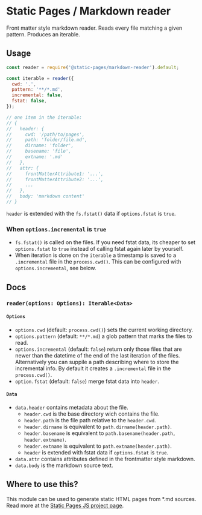 # Static Pages / Markdown reader
Front matter style markdown reader. Reads every file matching a given pattern. Produces an iterable.

## Usage
```js
const reader = require('@static-pages/markdown-reader').default;

const iterable = reader({
  cwd: '.',
  pattern: '**/*.md',
  incremental: false,
  fstat: false,
});

// one item in the iterable:
// {
//   header: {
//     cwd: '/path/to/pages',
//     path: 'folder/file.md',
//     dirname: 'folder',
//     basename: 'file',
//     extname: '.md'
//   },
//   attr: {
//     frontMatterAttribute1: '...',
//     frontMatterAttribute2: '...',
//     ...
//   },
//   body: 'markdown content'
// }
```

`header` is extended with the `fs.fstat()` data if `options.fstat` is `true`.

### When `options.incremental` is `true`
- `fs.fstat()` is called on the files. If you need fstat data, its cheaper to set `options.fstat` to `true` instead of calling fstat again later by yourself.
- When iteration is done on the `iterable` a timestamp is saved to a `.incremental` file in the `process.cwd()`. This can be configured with `options.incremental`, see below.

## Docs

### __`reader(options: Options): Iterable<Data>`__

#### `Options`
- `options.cwd` (default: `process.cwd()`) sets the current working directory.
- `options.pattern` (default: `**/*.md`) a glob pattern that marks the files to read.
- `options.incremental` (default: `false`) return only those files that are newer than the datetime of the end of the last iteration of the files. Alternatively you can suppile a path describing where to store the incremental info. By default it creates a `.incremental` file in the `process.cwd()`.
- `option.fstat` (default: `false`) merge fstat data into `header`.

#### `Data`
- `data.header` contains metadata about the file.
  - `header.cwd` is the base directory wich contains the file.
  - `header.path` is the file path relative to the `header.cwd`.
  - `header.dirname` is equivalent to `path.dirname(header.path)`.
  - `header.basename` is equivalent to `path.basename(header.path, header.extname)`.
  - `header.extname` is equivalent to `path.extname(header.path)`.
  - `header` is extended with fstat data if `options.fstat` is `true`.
- `data.attr` contains attributes defined in the frontmatter style markdown.
- `data.body` is the markdown source text.

## Where to use this?
This module can be used to generate static HTML pages from *.md sources. Read more at the [Static Pages JS project page](https://staticpagesjs.github.io/).
